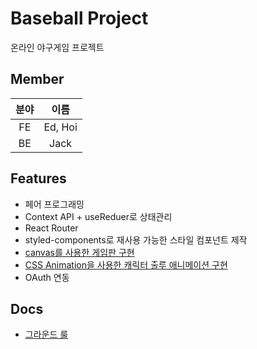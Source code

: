 # Baseball Project

온라인 야구게임 프로젝트

## Member

| 분야 |    이름     |
| :--: | :---------: |
|  FE  | Ed, Hoi |
|  BE  | Jack |

## Features

- 페어 프로그래밍
- Context API + useReduer로 상태관리
- React Router
- styled-components로 재사용 가능한 스타일 컴포넌트 제작
- [canvas를 사용한 게임판 구현](https://github.com/sungik-choi/baseball-project/blob/fe-dev/FE/baseball/src/components/playground/gameboard/GameCanvas.jsx)
- [CSS Animation을 사용한 캐릭터 출루 애니메이션 구현](https://github.com/sungik-choi/baseball-project/blob/fe-dev/FE/baseball/src/components/playground/gameboard/Character.jsx)
- OAuth 연동

## Docs 

- [그라운드 룰](https://github.com/sungik-choi/baseball-project/wiki)
